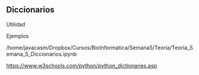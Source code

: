 ## Diccionarios

Utilidad

Ejemplos


/home/javacasm/Dropbox/Cursos/BioInformatica/Semana5/Teoria/Teoria_Semana_5_Diccionarios.ipynb

https://www.w3schools.com/python/python_dictionaries.asp